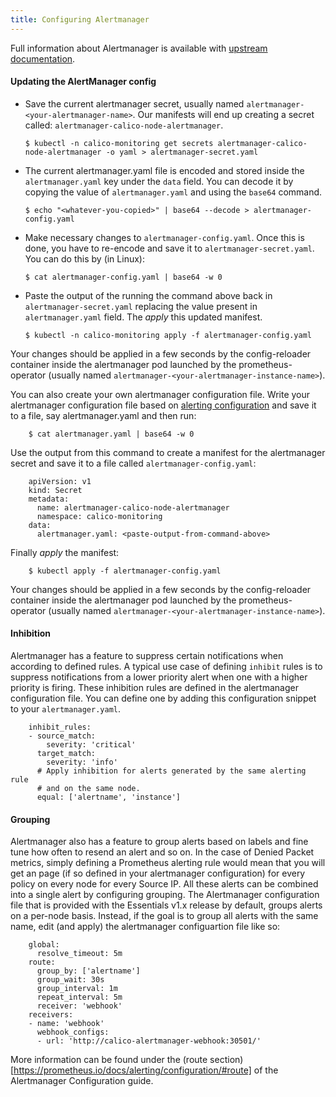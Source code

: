 ```yaml
---
title: Configuring Alertmanager
---
```


Full information about Alertmanager is available with [upstream documentation](https://prometheus.io/docs/alerting/configuration).

#### Updating the AlertManager config

  - Save the current alertmanager secret, usually named `alertmanager-<your-alertmanager-name>`.
    Our manifests will end up creating a secret called: `alertmanager-calico-node-alertmanager`.

		$ kubectl -n calico-monitoring get secrets alertmanager-calico-node-alertmanager -o yaml > alertmanager-secret.yaml

  - The current alertmanager.yaml file is encoded and stored inside the
    `alertmanager.yaml` key under the `data` field. You can decode it by
    copying the value of `alertmanager.yaml` and using the `base64` command.

		$ echo "<whatever-you-copied>" | base64 --decode > alertmanager-config.yaml

  - Make necessary changes to `alertmanager-config.yaml`. Once this is done,
    you have to re-encode and save it to `alertmanager-secret.yaml`. You can do
    this by (in Linux):

		$ cat alertmanager-config.yaml | base64 -w 0

  - Paste the output of the running the command above back in `alertmanager-secret.yaml`
    replacing the value present in `alertmanager.yaml` field. The _apply_ this
    updated manifest.

		$ kubectl -n calico-monitoring apply -f alertmanager-config.yaml

  Your changes should be applied in a few seconds by the config-reloader
  container inside the alertmanager pod launched by the prometheus-operator
  (usually named `alertmanager-<your-alertmanager-instance-name>`).

You can also create your own alertmanager configuration file. Write your
alertmanager configuration file based on [alerting configuration](https://prometheus.io/docs/alerting/configuration/)
and save it to a file, say alertmanager.yaml and then run:

		$ cat alertmanager.yaml | base64 -w 0

Use the output from this command to create a manifest for the alertmanager
secret and save it to a file called `alertmanager-config.yaml`:

		apiVersion: v1
		kind: Secret
		metadata:
		  name: alertmanager-calico-node-alertmanager
		  namespace: calico-monitoring
		data:
		  alertmanager.yaml: <paste-output-from-command-above>

Finally _apply_ the manifest:

		$ kubectl apply -f alertmanager-config.yaml

Your changes should be applied in a few seconds by the config-reloader
container inside the alertmanager pod launched by the prometheus-operator
(usually named `alertmanager-<your-alertmanager-instance-name>`).


#### Inhibition

Alertmanager has a feature to suppress certain notifications when according to
defined rules. A typical use case of defining `inhibit` rules is to suppress
notifications from a lower priority alert when one with a higher priority is
firing. These inhibition rules are defined in the alertmanager configuration
file. You can define one by adding this configuration snippet to your
`alertmanager.yaml`.

		inhibit_rules:
		- source_match:
		    severity: 'critical'
		  target_match:
		    severity: 'info'
		  # Apply inhibition for alerts generated by the same alerting rule 
		  # and on the same node.
		  equal: ['alertname', 'instance']

#### Grouping

Alertmanager also has a feature to group alerts based on labels and fine tune
how often to resend an alert and so on. In the case of Denied Packet metrics,
simply defining a Prometheus alerting rule would mean that you will get an
page (if so defined in your alertmanager configuration) for every policy on
every node for every Source IP. All these alerts can be combined into a single
alert by configuring grouping. The Alertmanager configuration file that is
provided with the Essentials v1.x release by default, groups alerts on a
per-node basis. Instead, if the goal is to group all alerts with the same
name, edit (and apply) the alertmanager configuartion file like so:


		global:
		  resolve_timeout: 5m
		route:
		  group_by: ['alertname']
		  group_wait: 30s
		  group_interval: 1m
		  repeat_interval: 5m
		  receiver: 'webhook'
		receivers:
		- name: 'webhook'
		  webhook_configs:
		  - url: 'http://calico-alertmanager-webhook:30501/'

More information can be found under the (route section)[https://prometheus.io/docs/alerting/configuration/#route]
of the Alertmanager Configuration guide.

